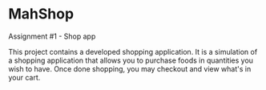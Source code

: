 # MahShop
Assignment #1 - Shop app

This project contains a developed shopping application. It is a simulation of a shopping application that allows you to purchase foods in
quantities you wish to have. Once done shopping, you may checkout and view what's in your cart.
